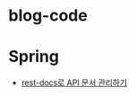 # blog-code

# Spring

- [rest-docs로 API 문서 관리하기](https://github.com/TeTedo/blog-code/tree/main/spring-rest-docs)
